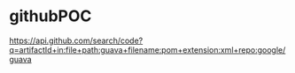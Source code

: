 # githubPOC
https://api.github.com/search/code?q=artifactId+in:file+path:guava+filename:pom+extension:xml+repo:google/guava




